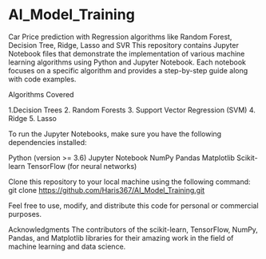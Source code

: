 # AI_Model_Training
Car Price prediction with Regression algorithms like Random Forest, Decision Tree, Ridge, Lasso and SVR
This repository contains Jupyter Notebook files that demonstrate the implementation of 
various machine learning algorithms using Python and Jupyter Notebook.
Each notebook focuses on a specific algorithm and provides a step-by-step guide along with code examples.

Algorithms Covered

1.Decision Trees
2. Random Forests
3. Support Vector Regression (SVM)
4. Ridge
5. Lasso

To run the Jupyter Notebooks, make sure you have the following dependencies installed:

Python (version >= 3.6)
Jupyter Notebook
NumPy
Pandas
Matplotlib
Scikit-learn
TensorFlow (for neural networks)

Clone this repository to your local machine using the following command:
git clone https://github.com/Haris367/AI_Model_Training.git

Feel free to use, modify, and distribute this code for personal or commercial purposes.

Acknowledgments
The contributors of the scikit-learn, TensorFlow, NumPy, Pandas, and Matplotlib libraries for
their amazing work in the field of machine learning and data science.
